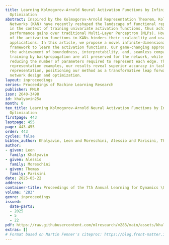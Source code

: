 ```yaml
---
title: Learning Kolmogorov-Arnold Neural Activation Functions by Infinite-Dimensional
  Optimization
abstract: Inspired by the Kolmogorov-Arnold Representation Theorem, Kolmogorov-Arnold
  Networks (KAN) have recently reshaped the landscape of functional representation
  in the context of training univariate activation functions, thus achieving remarkable
  performance gains over traditional Multi-Layer Perceptron (MLPs). However, the parametrization
  of the activation functions in KANs hinders their scalability and usage in machine-learning
  applications. In this article, we propose a novel infinite-dimensional optimization
  framework to learn the activation functions. Our game-changing approach enables
  the achievement of boundedness, interpretability, and, seamless compatibility with
  training by backpropagation are all preserved for the network, while also significantly
  reducing the number of parameters required to represent each edge. Through functional
  representation examples, our results reveal superior accuracy in tasks such as functional
  representation, positioning our method as a transformative leap forward in neural
  network design and optimization.
layout: inproceedings
series: Proceedings of Machine Learning Research
publisher: PMLR
issn: 2640-3498
id: khalyavin25a
month: 0
tex_title: Learning Kolmogorov-Arnold Neural Activation Functions by Infinite-Dimensional
  Optimization
firstpage: 443
lastpage: 455
page: 443-455
order: 443
cycles: false
bibtex_author: Khalyavin, Leon and Moreschini, Alessio and Parisini, Thomas
author:
- given: Leon
  family: Khalyavin
- given: Alessio
  family: Moreschini
- given: Thomas
  family: Parisini
date: 2025-05-22
address:
container-title: Proceedings of the 7th Annual Learning for Dynamics \& Control Conference
volume: '283'
genre: inproceedings
issued:
  date-parts:
  - 2025
  - 5
  - 22
pdf: https://raw.githubusercontent.com/mlresearch/v283/main/assets/khalyavin25a/khalyavin25a.pdf
extras: []
# Format based on Martin Fenner's citeproc: https://blog.front-matter.io/posts/citeproc-yaml-for-bibliographies/
---
```

